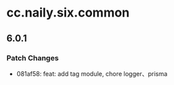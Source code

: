 # cc.naily.six.common

## 6.0.1

### Patch Changes

- 081af58: feat: add tag module, chore logger、prisma
